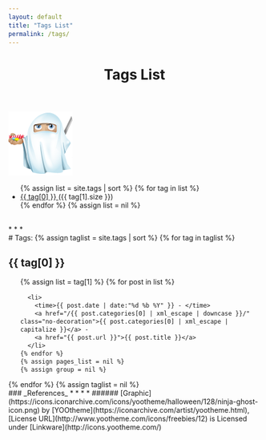 ```yaml
---
layout: default
title: "Tags List"
permalink: /tags/
---
```


<header>
    <h1>Tags List</h1>
</header>

![](/assets/ninja-ghost-icon.png)

<ul>
  {% assign list = site.tags | sort %}
    {% for tag in list %}
      <li>
        <a href="#{{ tag[0] | replace: " " , "-" | downcase }}">
          {{ tag[0] }}
        </a>
        <span>({{ tag[1].size }})</span>
      </li>
    {% endfor %}
  {% assign list = nil %}
</ul>
<br>
* * *
<br>
# Tags:
{% assign taglist = site.tags | sort %}
{% for tag in taglist %}
  <h2 id="{{ tag[0] | replace: " " , "-" | downcase }}">{{ tag[0] }}</h2>
  <ul>
    {% assign list = tag[1] %}  
    {% for post in list %}

      <li>
        <time>{{ post.date | date:"%d %b %Y" }} - </time>
        <a href="/{{ post.categories[0] | xml_escape | downcase }}/" class="no-decoration">{{ post.categories[0] | xml_escape | capitalize }}</a> -
        <a href="{{ post.url }}">{{ post.title }}</a>
      </li>
    {% endfor %}
    {% assign pages_list = nil %}
    {% assign group = nil %}
  </ul>
{% endfor %}
{% assign taglist = nil %}

<br>
### _References_
* * *
* ###### [Graphic](https://icons.iconarchive.com/icons/yootheme/halloween/128/ninja-ghost-icon.png) by [YOOtheme](https://iconarchive.com/artist/yootheme.html), [License URL](http://www.yootheme.com/icons/freebies/12) is Licensed under [Linkware](http://icons.yootheme.com/)
